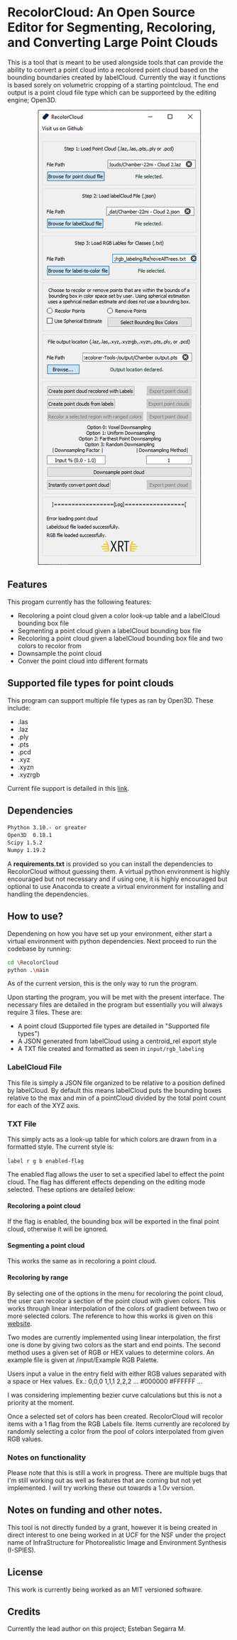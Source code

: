 # RecolorCloud: An Open Source Editor for Segmenting, Recoloring, and Converting Large Point Clouds

This is a tool that is meant to be used alongside tools that can provide the ability to convert a point cloud into a recolored point cloud based on the bounding boundaries created by labelCloud. Currently the way it functions is based sorely on volumetric cropping of a starting pointcloud. The end output is a point cloud file type which can be supporteed by the editing engine; Open3D. 

<p align="Center">
    <img src="https://github.com/xrtlab/RecolorCloud/blob/ac7d343452a364731b757f0c1b55a8722b6739fa/Images/RecolorCloud%20Reworked.PNG"/>
</p>


## Features

This progam currently has the following features:

- Recoloring a point cloud given a color look-up table and a labelCloud bounding box file
- Segmenting a point cloud given a labelCloud bounding box file
- Recoloring a point cloud given a labelCloud bounding box file and two colors to recolor from
- Downsample the point cloud
- Conver the point cloud into different formats

## Supported file types for point clouds

This program can support multiple file types as ran by Open3D. These include: 
- .las
- .laz
- .ply
- .pts
- .pcd
- .xyz
- .xyzn
- .xyzrgb

Current file support is detailed in this [link](http://www.open3d.org/docs/release/tutorial/geometry/file_io.html?highlight=pts).


## Dependencies

``` bash
Phython 3.10.- or greater
Open3D  0.18.1
Scipy 1.5.2
Numpy 1.19.2

```

A **requirements.txt** is provided so you can install the dependencies to RecolorCloud without guessing them. A virtual python environment is highly encouraged but not necessary and if using one, it is highly encouraged but optional to use Anaconda to create a virtual environment for installing and handling the dependencies. 

## How to use?

Dependening on how you have set up your environment, either start a virtual environment with python dependencies. Next proceed to run the codebase by running: 

``` bash
cd \RecolorCloud
python .\main
```

As of the current version, this is the only way to run the program.

Upon starting the program, you will be met with the present interface. The necessary files are detailed in the program but essentially you will always require 3 files. These are:

- A point cloud (Supported file types are detailed in "Supported file types")
- A JSON generated from labelCloud using a centroid_rel export style
- A TXT file created and formatted as seen in `input/rgb_labeling` 

### LabelCloud File

This file is simply a JSON file organized to be relative to a position defined by labelCloud. By default this means labelCloud puts the bounding boxes relative to the max and min of a pointCloud divided by the total point count for each of the XYZ axis. 

### TXT File

This simply acts as a look-up table for which colors are drawn from in a formatted style. The current style is: 

`label r g b enabled-flag`

The enabled flag allows the user to set a specified label to effect the point cloud. The flag has different effects depending on the editing mode selected. These options are detailed below:

#### Recoloring a point cloud 
If the flag is enabled, the bounding box will be exported in the final point cloud, otherwise it will be ignored. 

#### Segmenting a point cloud
This works the same as in recoloring a point cloud.

#### Recoloring by range 

By selecting one of the options in the menu for recoloring the point cloud, the user can recolor a section of the point cloud with given colors. This works through linear interpolation of the colors of gradient between two or more selected colors. The reference to how this works is given on this [website](https://bsouthga.dev/posts/color-gradients-with-python).

Two modes are currently implemented using linear interpolation, the first one is done by giving two colors as the start and end points. The second method uses a given set of RGB or HEX values to determine colors. An example file is given at /input/Example RGB Palette. 

Users input a value in the entry field with either RGB values separated with a space or Hex values. 
Ex.: 
0,0,0 1,1,1 2,2,2 ... 
#000000 #FFFFFF ...

I was considering implementing bezier curve calculations but this is not a priority at the moment. 

Once a selected set of colors has been created. RecolorCloud will recolor items with a 1 flag from the RGB Labels file. Items currently are recolored by randomly selecting a color from the pool of colors interpolated from given RGB values. 

### Notes on functionality

Please note that this is still a work in progress. There are multiple bugs that I'm still working out as well as features that are coming but not yet implemented. I will try working these out towards a 1.0v version. 

## Notes on funding and other notes. 

This tool is not directly funded by a grant, however it is being created in direct interest to one being worked in at UCF for the NSF under the project name of InfraStructure for Photorealistic Image and Environment Synthesis (I-SPIES).

## License

This work is currently being worked as an MIT versioned software. 

## Credits

Currently the lead author on this project; Esteban Segarra M. 
